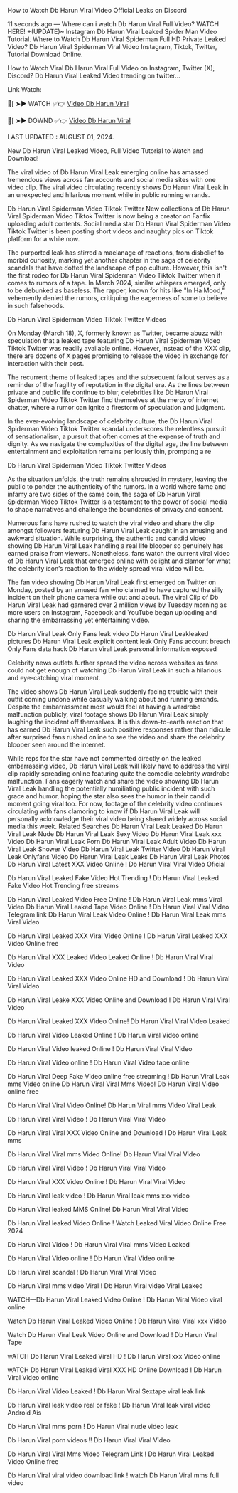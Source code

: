 How to Watch Db Harun Viral Video Official Leaks on Discord

11 seconds ago — Where can i watch Db Harun Viral Full Video? WATCH HERE! +(UPDATE)~ Instagram Db Harun Viral Leaked Spider Man Video Tutorial. Where to Watch Db Harun Viral Spiderman Full HD Private Leaked Video? Db Harun Viral Spiderman Viral Video Instagram, Tiktok, Twitter, Tutorial Download Online.

How to Watch Viral Db Harun Viral Full Video on Instagram, Twitter (X), Discord? Db Harun Viral Leaked Video trending on twitter...

 Link Watch:

🍑[ ➤► WATCH ✅👉 [Video Db Harun Viral](https://www.highratecpm.com/ddxsf8y6ex?key=c5ba1c74bbfc84efea3c6b28eebc500a)

🍑[ ➤► DOWND ✅👉  [Video Db Harun Viral](https://www.highratecpm.com/ddxsf8y6ex?key=c5ba1c74bbfc84efea3c6b28eebc500a)


LAST UPDATED : AUGUST 01, 2024.

New Db Harun Viral Leaked Video, Full Video Tutorial to Watch and Download!

The viral video of Db Harun Viral Leak emerging online has amassed tremendous views across fan accounts and social media sites with one video clip. The viral video circulating recently shows Db Harun Viral Leak in an unexpected and hilarious moment while in public running errands.

Db Harun Viral Spiderman Video Tiktok Twitter New collections of Db Harun Viral Spiderman Video Tiktok Twitter is now being a creator on Fanfix uploading adult contents. Social media star Db Harun Viral Spiderman Video Tiktok Twitter is been posting short videos and naughty pics on Tiktok platform for a while now.

The purported leak has stirred a maelanage of reactions, from disbelief to morbid curiosity, marking yet another chapter in the saga of celebrity scandals that have dotted the landscape of pop culture. However, this isn't the first rodeo for Db Harun Viral Spiderman Video Tiktok Twitter when it comes to rumors of a tape. In March 2024, similar whispers emerged, only to be debunked as baseless. The rapper, known for hits like "In Ha Mood," vehemently denied the rumors, critiquing the eagerness of some to believe in such falsehoods.

Db Harun Viral Spiderman Video Tiktok Twitter Videos

On Monday (March 18), X, formerly known as Twitter, became abuzz with speculation that a leaked tape featuring Db Harun Viral Spiderman Video Tiktok Twitter was readily available online. However, instead of the XXX clip, there are dozens of X pages promising to release the video in exchange for interaction with their post.

The recurrent theme of leaked tapes and the subsequent fallout serves as a reminder of the fragility of reputation in the digital era. As the lines between private and public life continue to blur, celebrities like Db Harun Viral Spiderman Video Tiktok Twitter find themselves at the mercy of internet chatter, where a rumor can ignite a firestorm of speculation and judgment.

In the ever-evolving landscape of celebrity culture, the Db Harun Viral Spiderman Video Tiktok Twitter scandal underscores the relentless pursuit of sensationalism, a pursuit that often comes at the expense of truth and dignity. As we navigate the complexities of the digital age, the line between entertainment and exploitation remains perilously thin, prompting a re

Db Harun Viral Spiderman Video Tiktok Twitter Videos

As the situation unfolds, the truth remains shrouded in mystery, leaving the public to ponder the authenticity of the rumors. In a world where fame and infamy are two sides of the same coin, the saga of Db Harun Viral Spiderman Video Tiktok Twitter is a testament to the power of social media to shape narratives and challenge the boundaries of privacy and consent.

Numerous fans have rushed to watch the viral video and share the clip amongst followers featuring Db Harun Viral Leak caught in an amusing and awkward situation. While surprising, the authentic and candid video showing Db Harun Viral Leak handling a real life blooper so genuinely has earned praise from viewers. Nonetheless, fans watch the current viral video of Db Harun Viral Leak that emerged online with delight and clamor for what the celebrity icon’s reaction to the widely spread viral video will be.

The fan video showing Db Harun Viral Leak first emerged on Twitter on Monday, posted by an amused fan who claimed to have captured the silly incident on their phone camera while out and about. The viral Clip of Db Harun Viral Leak had garnered over 2 million views by Tuesday morning as more users on Instagram, Facebook and YouTube began uploading and sharing the embarrassing yet entertaining video.

Db Harun Viral Leak Only Fans leak video Db Harun Viral Leakleaked pictures Db Harun Viral Leak explicit content leak Only Fans account breach Only Fans data hack Db Harun Viral Leak personal information exposed

Celebrity news outlets further spread the video across websites as fans could not get enough of watching Db Harun Viral Leak in such a hilarious and eye-catching viral moment.

The video shows Db Harun Viral Leak suddenly facing trouble with their outfit coming undone while casually walking about and running errands. Despite the embarrassment most would feel at having a wardrobe malfunction publicly, viral footage shows Db Harun Viral Leak simply laughing the incident off themselves. It is this down-to-earth reaction that has earned Db Harun Viral Leak such positive responses rather than ridicule after surprised fans rushed online to see the video and share the celebrity blooper seen around the internet.

While reps for the star have not commented directly on the leaked embarrassing video, Db Harun Viral Leak will likely have to address the viral clip rapidly spreading online featuring quite the comedic celebrity wardrobe malfunction. Fans eagerly watch and share the video showing Db Harun Viral Leak handling the potentially humiliating public incident with such grace and humor, hoping the star also sees the humor in their candid moment going viral too. For now, footage of the celebrity video continues circulating with fans clamoring to know if Db Harun Viral Leak will personally acknowledge their viral video being shared widely across social media this week.
Related Searches
Db Harun Viral Leak Leaked Db Harun Viral Leak Nude Db Harun Viral Leak Sexy Video Db Harun Viral Leak xxx Video Db Harun Viral Leak Porn Db Harun Viral Leak Adult Video Db Harun Viral Leak Shower Video Db Harun Viral Leak Twitter Video Db Harun Viral Leak Onlyfans Video Db Harun Viral Leak Leaks Db Harun Viral Leak Photos
Db Harun Viral Latest XXX Video Online ! Db Harun Viral Viral Video Oficial

Db Harun Viral Leaked Fake Video Hot Trending ! Db Harun Viral Leaked Fake Video Hot Trending free streams

Db Harun Viral Leaked Video Free Online ! Db Harun Viral Leak mms Viral Video
Db Harun Viral Leaked Tape Video Online ! Db Harun Viral Viral Video Telegram link
Db Harun Viral Leak Video Online ! Db Harun Viral Leak mms Viral Video

Db Harun Viral Leaked XXX Viral Video Online ! Db Harun Viral Leaked XXX Video Online free

Db Harun Viral XXX Leaked Video Leaked Online ! Db Harun Viral Viral Video

Db Harun Viral Leaked XXX Video Online HD and Download ! Db Harun Viral Viral Video

Db Harun Viral Leake XXX Video Online and Download ! Db Harun Viral Viral Video

Db Harun Viral Leaked XXX Video Online! Db Harun Viral Viral Video Leaked

Db Harun Viral Video Leaked Online ! Db Harun Viral Video online

Db Harun Viral Video leaked Online ! Db Harun Viral Viral Video

Db Harun Viral Video online ! Db Harun Viral Video tape online

Db Harun Viral Deep Fake Video online free streaming ! Db Harun Viral Leak mms Video online
Db Harun Viral Viral Mms Video! Db Harun Viral Video online free

Db Harun Viral Viral Video Online! Db Harun Viral mms Video Viral Leak

Db Harun Viral Viral Video ! Db Harun Viral Viral Video

Db Harun Viral Viral XXX Video Online and Download ! Db Harun Viral Leak mms

Db Harun Viral Viral mms Video Online! Db Harun Viral Viral Video

Db Harun Viral Viral Video ! Db Harun Viral Viral Video

Db Harun Viral XXX Video Online ! Db Harun Viral Viral Video

Db Harun Viral leak video ! Db Harun Viral leak mms xxx video

Db Harun Viral leaked MMS Online! Db Harun Viral Viral Video

Db Harun Viral leaked Video Online ! Watch Leaked Viral Video Online Free 2024

Db Harun Viral Video ! Db Harun Viral Viral mms Video Leaked

Db Harun Viral Video online ! Db Harun Viral Video online

Db Harun Viral scandal ! Db Harun Viral Viral Video

Db Harun Viral mms video Viral ! Db Harun Viral video Viral Leaked

WATCH—Db Harun Viral Leaked Video Online ! Db Harun Viral Video viral online

Watch Db Harun Viral Leaked Video Online ! Db Harun Viral Viral xxx Video

Watch Db Harun Viral Leak Video Online and Download ! Db Harun Viral Tape

wATCH Db Harun Viral Leaked Viral HD ! Db Harun Viral xxx Video online

wATCH Db Harun Viral Leaked Viral XXX HD Online Download ! Db Harun Viral Video online

Db Harun Viral Video Leaked ! Db Harun Viral Sextape viral leak link

Db Harun Viral leak video real or fake ! Db Harun Viral leak viral video Android Ais

Db Harun Viral mms porn ! Db Harun Viral nude video leak

Db Harun Viral porn videos !! Db Harun Viral Viral Video

Db Harun Viral Viral Mms Video Telegram Link ! Db Harun Viral Leaked Video Online free

Db Harun Viral viral video download link ! watch Db Harun Viral mms full video


